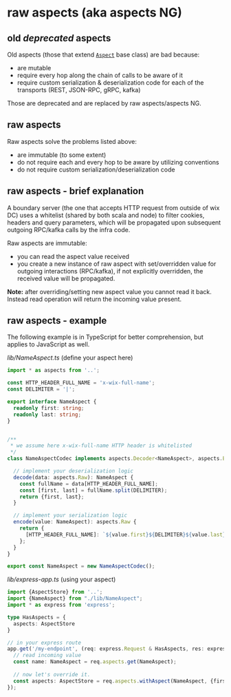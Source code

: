 # raw aspects (aka aspects NG)

## old *deprecated* aspects

Old aspects (those that extend [`Aspect`](./README.md#aspectname-requestdata) base class) are bad because:
- are mutable
- require every hop along the chain of calls to be aware of it
- require custom serialization & deserialization code for each of the transports (REST, JSON-RPC, gRPC, kafka)

Those are deprecated and are replaced by raw aspects/aspects NG.

## raw aspects
Raw aspects solve the problems listed above:
- are immutable (to some extent)
- do not require each and every hop to be aware by utilizing conventions
- do not require custom serialization/deserialization code

## raw aspects - brief explanation

A boundary server (the one that accepts HTTP request from outside of wix DC) uses a whitelist (shared by both scala and node) to 
filter cookies, headers and query parameters, which will be propagated upon subsequent outgoing RPC/kafka calls by the infra code.

Raw aspects are immutable: 
- you can read the aspect value received
- you create a new instance of raw aspect with set/overridden value for outgoing interactions (RPC/kafka), if not explicitly overridden, the received value will be propagated.

**Note:** after overriding/setting new aspect value you cannot read it back. Instead read operation will return the incoming value present.

## raw aspects - example
The following example is in TypeScript for better comprehension, but applies to JavaScript as well.

_lib/NameAspect.ts_ (define your aspect here)
```typescript
import * as aspects from '..';

const HTTP_HEADER_FULL_NAME = 'x-wix-full-name';
const DELIMITER = '|';

export interface NameAspect {
  readonly first: string;
  readonly last: string;
}


/**
 * we assume here x-wix-full-name HTTP header is whitelisted
 */
class NameAspectCodec implements aspects.Decoder<NameAspect>, aspects.Encoder<NameAspect> {

  // implement your deserialization logic 
  decode(data: aspects.Raw): NameAspect {
    const fullName = data[HTTP_HEADER_FULL_NAME];
    const [first, last] = fullName.split(DELIMITER);
    return {first, last};
  }

  // implement your serialization logic
  encode(value: NameAspect): aspects.Raw {
    return {
      [HTTP_HEADER_FULL_NAME]: `${value.first}${DELIMITER}${value.last}`
    };
  }
}

export const NameAspect = new NameAspectCodec();
``` 

_lib/express-app.ts_ (using your aspect)
```typescript
import {AspectStore} from '..';
import {NameAspect} from "./lib/NameAspect";
import * as express from 'express';

type HasAspects = {
  aspects: AspectStore
}

// in your express route
app.get('/my-endpoint', (req: express.Request & HasAspects, res: express.Response, next: express.NextFunction) => {
  // read incoming value
  const name: NameAspect = req.aspects.get(NameAspect);
  
  // now let's override it.
  const aspects: AspectStore = req.aspects.withAspect(NameAspect, {first: 'Itay', last: 'Chechanovsky'});
});
```


  
